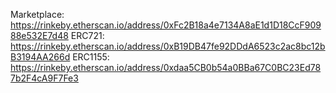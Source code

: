 Marketplace: https://rinkeby.etherscan.io/address/0xFc2B18a4e7134A8aE1d1D18CcF90988e532E7d48
ERC721: https://rinkeby.etherscan.io/address/0xB19DB47fe92DDdA6523c2ac8bc12bB3194AA266d
ERC1155: https://rinkeby.etherscan.io/address/0xdaa5CB0b54a0BBa67C0BC23Ed787b2F4cA9F7Fe3